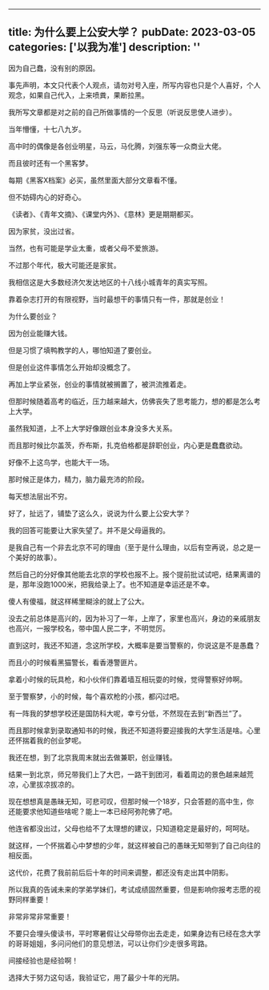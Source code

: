 

---
title: 为什么要上公安大学？
pubDate: 2023-03-05
categories: ['以我为准']
description: ''
---

因为自己蠢，没有别的原因。

事先声明，本文只代表个人观点，请勿对号入座，所写内容也只是个人喜好，个人观念，如果自己代入，上来喷粪，果断拉黑。

我所写文章都是对之前的自己所做事情的一个反思（听说反思使人进步）。

当年懵懂，十七八九岁。

高中时的偶像是各创业明星，马云，马化腾，刘强东等一众商业大佬。

而且彼时还有一个黑客梦。

每期《黑客X档案》必买，虽然里面大部分文章看不懂。

但不妨碍内心的好奇心。

《读者》、《青年文摘》、《课堂内外》、《意林》更是期期都买。

因为家贫，没出过省。

当然，也有可能是学业太重，或者父母不爱旅游。

不过那个年代，极大可能还是家贫。

我相信这是大多数经济欠发达地区的十八线小城青年的真实写照。

靠着杂志打开的有限视野，当时最想干的事情只有一件，那就是创业！

为什么要创业？

因为创业能赚大钱。

但是习惯了填鸭教学的人，哪怕知道了要创业。

但是创业这件事情怎么开始却没概念了。

再加上学业紧张，创业的事情就被搁置了，被洪流推着走。

但那时候随着高考的临近，压力越来越大，仿佛丧失了思考能力，想的都是怎么考上大学。

虽然我知道，上不上大学好像跟创业本身没多大关系。

而且那时候比尔盖茨，乔布斯，扎克伯格都是辞职创业，内心更是蠢蠢欲动。

好像不上这鸟学，也能大干一场。

那时候正是体力，精力，脑力最充沛的阶段。

每天想法层出不穷。

好了，扯远了，铺垫了这么久，说说为什么要上公安大学？

我的回答可能要让大家失望了。并不是父母逼我的。

是我自己有一个非去北京不可的理由（至于是什么理由，以后有空再说，总之是一个美好的故事）。

然后自己的分好像其他能去北京的学校也报不上。报个提前批试试吧，结果离谱的是，那年没跑1000米，把我给录上了。也不知道是幸运还是不幸。

傻人有傻福，就这样稀里糊涂的就上了公大。

没去之前总体是高兴的，因为补习了一年，上岸了，家里也高兴，身边的亲戚朋友也高兴，一报学校名，带中国人民二字，不明觉厉。

直到这时，我还不知道，念这所学校，大概率是要当警察的，你说这是不是愚蠢？

而且小的时候看黑猫警长，看香港警匪片。

拿着小时候的玩具枪，和小伙伴们靠着墙互相玩耍的时候，觉得警察好帅啊。

至于警察梦，小的时候，每个喜欢枪的小孩，都闪过吧。

有一阵我的梦想学校还是国防科大呢，幸亏分低，不然现在去到“新西兰”了。

而且那时候拿到录取通知书的时候，我还不知道将要迎接我的大学生活是啥。心里还怀揣着我的创业梦呢。

我还在想，到了北京我周末就出去做兼职，创业赚钱。

结果一到北京，师兄带我们上了大巴，一路干到团河，看着周边的景色越来越荒凉，心里拔凉拔凉的。

现在想想真是愚昧无知，可悲可叹，但那时候一个18岁，只会答题的高中生，你还能要求他知道些啥呢？能上一本已经阿弥陀佛了吧。

他连省都没出过，父母也给不了太理想的建议，只知道稳定是最好的，呵呵哒。

就这样，一个怀揣着心中梦想的少年，就这样被自己的愚昧无知带到了自己向往的相反面。

这代价，花费了我前前后后十年的时间来调整，都还没有走出其中阴影。

所以我真的告诫未来的学弟学妹们，考试成绩固然重要，但是影响你报考志愿的视野同样重要！

非常非常非常重要！

不要只会埋头傻读书，平时寒暑假让父母带你出去走走，如果身边有已经在念大学的哥哥姐姐，多问问他们的意见想法，可以让你们少走很多弯路。

间接经验也是经验啊！

选择大于努力这句话，我验证它，用了最少十年的光阴。

